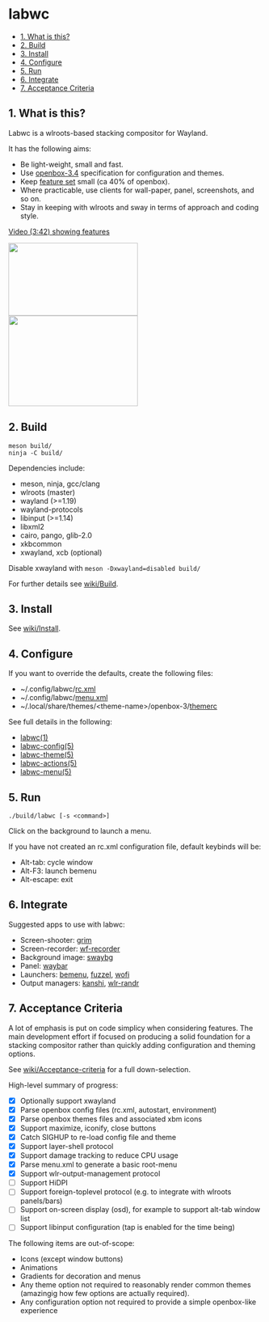 # labwc

- [1. What is this?](#1-what-is-this)
- [2. Build](#2-build)
- [3. Install](#3-install)
- [4. Configure](#4-configure)
- [5. Run](#5-run)
- [6. Integrate](#6-integrate)
- [7. Acceptance Criteria](#7-acceptance-criteria)

## 1. What is this?

Labwc is a wlroots-based stacking compositor for Wayland.

It has the following aims:

- Be light-weight, small and fast.
- Use [openbox-3.4](https://github.com/danakj/openbox) specification for configuration and themes.
- Keep [feature set](https://github.com/johanmalm/labwc/wiki/Acceptance-criteria) small (ca 40% of openbox).
- Where practicable, use clients for wall-paper, panel, screenshots, and so on.
- Stay in keeping with wlroots and sway in terms of approach and coding style.

[Video (3:42) showing features](https://youtu.be/rE1bQjSVJzg)

<a href="https://raw.githubusercontent.com/wiki/johanmalm/labwc/images/scrot2.png"><img src="https://raw.githubusercontent.com/wiki/johanmalm/labwc/images/scrot2x.png" width="256px" height="144px"></a> <a href="https://raw.githubusercontent.com/wiki/johanmalm/labwc/images/scrot3.png"><img src="https://raw.githubusercontent.com/wiki/johanmalm/labwc/images/scrot3x.png" width="256px" height="179px"></a>

## 2. Build

    meson build/
    ninja -C build/

Dependencies include:

- meson, ninja, gcc/clang
- wlroots (master)
- wayland (>=1.19)
- wayland-protocols
- libinput (>=1.14)
- libxml2
- cairo, pango, glib-2.0
- xkbcommon
- xwayland, xcb (optional)

Disable xwayland with `meson -Dxwayland=disabled build/`

For further details see [wiki/Build](https://github.com/johanmalm/labwc/wiki/Build).

## 3. Install

See [wiki/Install](https://github.com/johanmalm/labwc/wiki/Install).

## 4. Configure

If you want to override the defaults, create the following files:

- ~/.config/labwc/[rc.xml](docs/rc.xml)
- ~/.config/labwc/[menu.xml](docs/menu.xml)
- ~/.local/share/themes/\<theme-name\>/openbox-3/[themerc](docs/themerc)

See full details in the following:

- [labwc(1)](https://raw.githubusercontent.com/johanmalm/labwc/master/docs/labwc.1.scd)
- [labwc-config(5)](https://raw.githubusercontent.com/johanmalm/labwc/master/docs/labwc-config.5.scd)
- [labwc-theme(5)](https://raw.githubusercontent.com/johanmalm/labwc/master/docs/labwc-theme.5.scd)
- [labwc-actions(5)](https://raw.githubusercontent.com/johanmalm/labwc/master/docs/labwc-actions.5.scd)
- [labwc-menu(5)](https://raw.githubusercontent.com/johanmalm/labwc/master/docs/labwc-menu.5.scd)

## 5. Run

    ./build/labwc [-s <command>]

Click on the background to launch a menu.

If you have not created an rc.xml configuration file, default keybinds will be:

- Alt-tab: cycle window
- Alt-F3: launch bemenu
- Alt-escape: exit

## 6. Integrate

Suggested apps to use with labwc:

- Screen-shooter: [grim](https://github.com/emersion/grim)
- Screen-recorder: [wf-recorder](https://github.com/ammen99/wf-recorder)
- Background image: [swaybg](https://github.com/swaywm/swaybg)
- Panel: [waybar](https://github.com/Alexays/Waybar)
- Launchers: [bemenu](https://github.com/Cloudef/bemenu), [fuzzel](https://codeberg.org/dnkl/fuzzel), [wofi](https://hg.sr.ht/~scoopta/wofi)
- Output managers: [kanshi](https://github.com/emersion/kanshi.git), [wlr-randr](https://github.com/emersion/wlr-randr.git)

## 7. Acceptance Criteria

A lot of emphasis is put on code simplicy when considering features. The main
development effort if focused on producing a solid foundation for a stacking
compositor rather than quickly adding configuration and theming options.

See [wiki/Acceptance-criteria](https://github.com/johanmalm/labwc/wiki/Acceptance-criteria)
for a full down-selection.

High-level summary of progress:

- [x] Optionally support xwayland
- [x] Parse openbox config files (rc.xml, autostart, environment)
- [x] Parse openbox themes files and associated xbm icons
- [x] Support maximize, iconify, close buttons
- [x] Catch SIGHUP to re-load config file and theme
- [x] Support layer-shell protocol
- [x] Support damage tracking to reduce CPU usage
- [x] Parse menu.xml to generate a basic root-menu
- [x] Support wlr-output-management protocol
- [ ] Support HiDPI
- [ ] Support foreign-toplevel protocol (e.g. to integrate with wlroots panels/bars)
- [ ] Support on-screen display (osd), for example to support alt-tab window list
- [ ] Support libinput configuration (tap is enabled for the time being)

The following items are out-of-scope:

- Icons (except window buttons)
- Animations
- Gradients for decoration and menus
- Any theme option not required to reasonably render common themes (amazingig
  how few options are actually required).
- Any configuration option not required to provide a simple openbox-like experience

